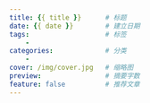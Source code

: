 ```yaml
---
title: {{ title }}      # 标题
date: {{ date }}        # 建立日期
tags:                   # 标签
    - 
categories:             # 分类
    - 
cover: /img/cover.jpg   # 缩略图
preview:                # 摘要字数
feature: false          # 推荐文章
---
```

